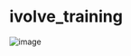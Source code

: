 # ivolve_training
![image](https://github.com/user-attachments/assets/607a8786-9347-4115-b634-12fe007fa780)
